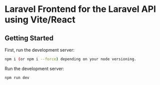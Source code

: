 # Laravel Frontend for the Laravel API using Vite/React

## Getting Started

First, run the development server:

```bash
npm i (or npm i --force) depending on your node versioning.

```

Run the development server:

```bash
npm run dev

```
